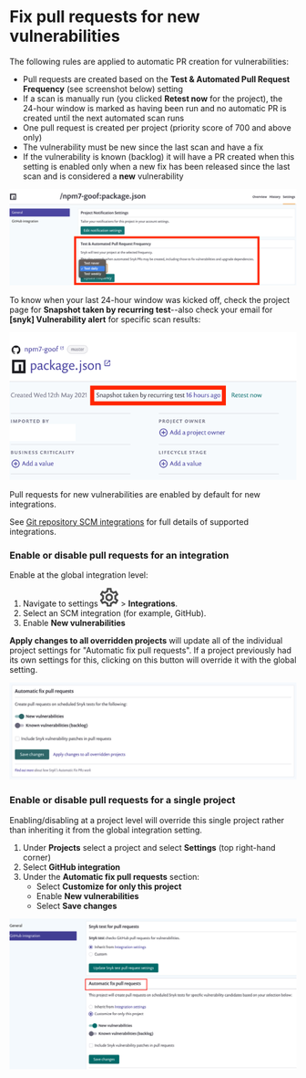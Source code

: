 # Fix pull requests for new vulnerabilities

The following rules are applied to automatic PR creation for vulnerabilities:

* Pull requests are created based on the **Test & Automated Pull Request Frequency** \(see screenshot below\) setting
* If a scan is manually run \(you clicked **Retest now** for the project\), the 24-hour window is marked as having been run and no automatic PR is created until the next automated scan runs
* One pull request is created per project \(priority score of 700 and above only\)
* The vulnerability must be new since the last scan and have a fix
* If the vulnerability is known \(backlog\) it will have a PR created when this setting is enabled only when a new fix has been released since the last scan and is considered a **new** vulnerability

![](../../.gitbook/assets/os1.png)

To know when your last 24-hour window was kicked off, check the project page for **Snapshot taken by recurring test**--also check your email for **\[snyk\] Vulnerability alert** for specific scan results:

![](../../.gitbook/assets/os2.png)

Pull requests for new vulnerabilities are enabled by default for new integrations.

See [Git repository SCM integrations](https://support.snyk.io/hc/en-us/sections/360001138098-Git-repository-SCM-integrations) for full details of supported integrations.

### Enable or disable pull requests for an integration

Enable at the global integration level:

1. Navigate to settings ![](../../.gitbook/assets/cog_icon.png) &gt; **Integrations**. 
2. Select an SCM integration \(for example, GitHub\). 
3. Enable **New vulnerabilities**

**Apply changes to all overridden projects** will update all of the individual project settings for "Automatic fix pull requests". If a project previously had its own settings for this, clicking on this button will override it with the global setting.

![](../../.gitbook/assets/global-pr-setting.png)

### Enable or disable pull requests for a single project

Enabling/disabling at a project level will override this single project rather than inheriting it from the global integration setting.

1. Under **Projects** select a project and select **Settings** \(top right-hand corner\)
2. Select **GitHub integration**
3. Under the **Automatic fix pull requests** section:
   * Select **Customize for only this project**
   * Enable **New vulnerabilities**
   * Select **Save changes**

![](../../.gitbook/assets/os3.png)

